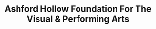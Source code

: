 ---
layout: repo
title: "Ashford Hollow Foundation For The Visual & Performing Arts"
id: 19490
permalink: repos/19490/
---